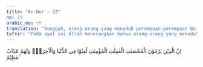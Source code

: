 ```yaml
---
title: "An-Nur - 23"
no: 23
arabic_no: ٢٣
translation: "Sungguh, orang-orang yang menuduh perempuan-perempuan baik, yang lengah dan beriman (dengan tuduhan berzina), mereka dilaknat di dunia dan di akhirat, dan mereka akan mendapat azab yang besar,"
tafsir: "Pada ayat ini Allah menerangkan bahwa orang-orang yang menuduh perempuan-perempuan yang saleh dan beriman kepada Allah dan Rasul-Nya, mereka itu akan dijauhkan dari rahmat Allah di dunia dan di akhirat, dan di akhirat nanti akan ditimpakan kepada mereka azab yang amat pedih, sebagai balasan dari kejahatan yang telah diperbuat mereka. Merekalah yang menjadi sumber dari berita yang menyakitkan hati perempuan-perempuan yang beriman, menyebarkan berita itu di antara orang-orang yang beriman. Mereka telah menjadi buruk bagi orang-orang yang turut menyiarkan berita-berita keji itu, dan mereka itu akan menanggung dosa atas perbuatannya."
---
```


اِنَّ الَّذِيْنَ يَرْمُوْنَ الْمُحْصَنٰتِ الْغٰفِلٰتِ الْمُؤْمِنٰتِ لُعِنُوْا فِى الدُّنْيَا وَالْاٰخِرَةِۖ وَلَهُمْ عَذَابٌ عَظِيْمٌ ۙ
